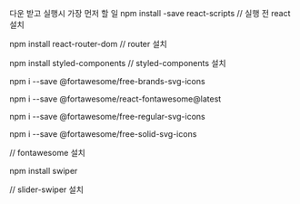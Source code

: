 다운 받고 실행시 가장 먼저 할 일
npm install -save react-scripts // 실행 전 react 설치

npm install react-router-dom // router 설치

npm install styled-components // styled-components 설치

npm i --save @fortawesome/free-brands-svg-icons

npm i --save @fortawesome/react-fontawesome@latest

npm i --save @fortawesome/free-regular-svg-icons

npm i --save @fortawesome/free-solid-svg-icons

// fontawesome 설치

npm install swiper

// slider-swiper 설치
